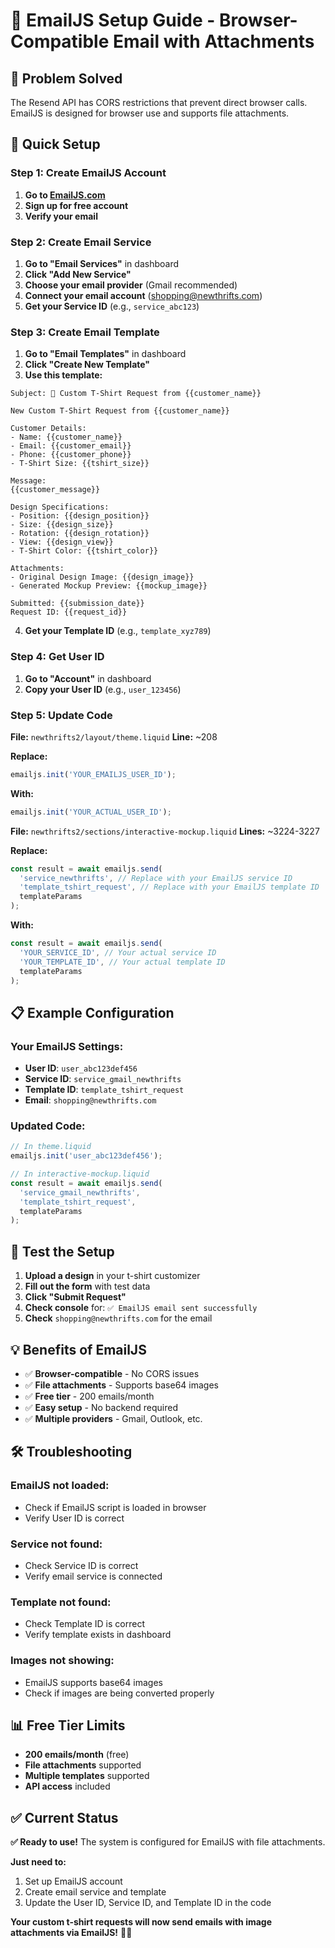 # 📧 EmailJS Setup Guide - Browser-Compatible Email with Attachments

## 🎯 **Problem Solved**
The Resend API has CORS restrictions that prevent direct browser calls. EmailJS is designed for browser use and supports file attachments.

## 🔧 **Quick Setup**

### **Step 1: Create EmailJS Account**
1. **Go to [EmailJS.com](https://www.emailjs.com)**
2. **Sign up for free account**
3. **Verify your email**

### **Step 2: Create Email Service**
1. **Go to "Email Services"** in dashboard
2. **Click "Add New Service"**
3. **Choose your email provider** (Gmail recommended)
4. **Connect your email account** (shopping@newthrifts.com)
5. **Get your Service ID** (e.g., `service_abc123`)

### **Step 3: Create Email Template**
1. **Go to "Email Templates"** in dashboard
2. **Click "Create New Template"**
3. **Use this template:**

```
Subject: 🎨 Custom T-Shirt Request from {{customer_name}}

New Custom T-Shirt Request from {{customer_name}}

Customer Details:
- Name: {{customer_name}}
- Email: {{customer_email}}
- Phone: {{customer_phone}}
- T-Shirt Size: {{tshirt_size}}

Message:
{{customer_message}}

Design Specifications:
- Position: {{design_position}}
- Size: {{design_size}}
- Rotation: {{design_rotation}}
- View: {{design_view}}
- T-Shirt Color: {{tshirt_color}}

Attachments:
- Original Design Image: {{design_image}}
- Generated Mockup Preview: {{mockup_image}}

Submitted: {{submission_date}}
Request ID: {{request_id}}
```

4. **Get your Template ID** (e.g., `template_xyz789`)

### **Step 4: Get User ID**
1. **Go to "Account"** in dashboard
2. **Copy your User ID** (e.g., `user_123456`)

### **Step 5: Update Code**
**File:** `newthrifts2/layout/theme.liquid`
**Line:** ~208

**Replace:**
```javascript
emailjs.init('YOUR_EMAILJS_USER_ID');
```

**With:**
```javascript
emailjs.init('YOUR_ACTUAL_USER_ID');
```

**File:** `newthrifts2/sections/interactive-mockup.liquid`
**Lines:** ~3224-3227

**Replace:**
```javascript
const result = await emailjs.send(
  'service_newthrifts', // Replace with your EmailJS service ID
  'template_tshirt_request', // Replace with your EmailJS template ID
  templateParams
);
```

**With:**
```javascript
const result = await emailjs.send(
  'YOUR_SERVICE_ID', // Your actual service ID
  'YOUR_TEMPLATE_ID', // Your actual template ID
  templateParams
);
```

## 📋 **Example Configuration**

### **Your EmailJS Settings:**
- **User ID**: `user_abc123def456`
- **Service ID**: `service_gmail_newthrifts`
- **Template ID**: `template_tshirt_request`
- **Email**: `shopping@newthrifts.com`

### **Updated Code:**
```javascript
// In theme.liquid
emailjs.init('user_abc123def456');

// In interactive-mockup.liquid
const result = await emailjs.send(
  'service_gmail_newthrifts',
  'template_tshirt_request',
  templateParams
);
```

## 🚀 **Test the Setup**

1. **Upload a design** in your t-shirt customizer
2. **Fill out the form** with test data
3. **Click "Submit Request"**
4. **Check console** for: `✅ EmailJS email sent successfully`
5. **Check** `shopping@newthrifts.com` for the email

## 💡 **Benefits of EmailJS**

- ✅ **Browser-compatible** - No CORS issues
- ✅ **File attachments** - Supports base64 images
- ✅ **Free tier** - 200 emails/month
- ✅ **Easy setup** - No backend required
- ✅ **Multiple providers** - Gmail, Outlook, etc.

## 🛠️ **Troubleshooting**

### **EmailJS not loaded:**
- Check if EmailJS script is loaded in browser
- Verify User ID is correct

### **Service not found:**
- Check Service ID is correct
- Verify email service is connected

### **Template not found:**
- Check Template ID is correct
- Verify template exists in dashboard

### **Images not showing:**
- EmailJS supports base64 images
- Check if images are being converted properly

## 📊 **Free Tier Limits**

- **200 emails/month** (free)
- **File attachments** supported
- **Multiple templates** supported
- **API access** included

## ✅ **Current Status**

**✅ Ready to use!** The system is configured for EmailJS with file attachments.

**Just need to:**
1. Set up EmailJS account
2. Create email service and template
3. Update the User ID, Service ID, and Template ID in the code

**Your custom t-shirt requests will now send emails with image attachments via EmailJS!** 🎉📧
